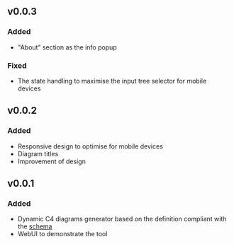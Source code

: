 ## v0.0.3

### Added

- "About" section as the info popup

### Fixed

- The state handling to maximise the input tree selector for mobile devices

## v0.0.2

### Added

- Responsive design to optimise for mobile devices
- Diagram titles
- Improvement of design

## v0.0.1

### Added

- Dynamic C4 diagrams generator based on the definition compliant with the [schema](graph-schema.json)
- WebUI to demonstrate the tool
